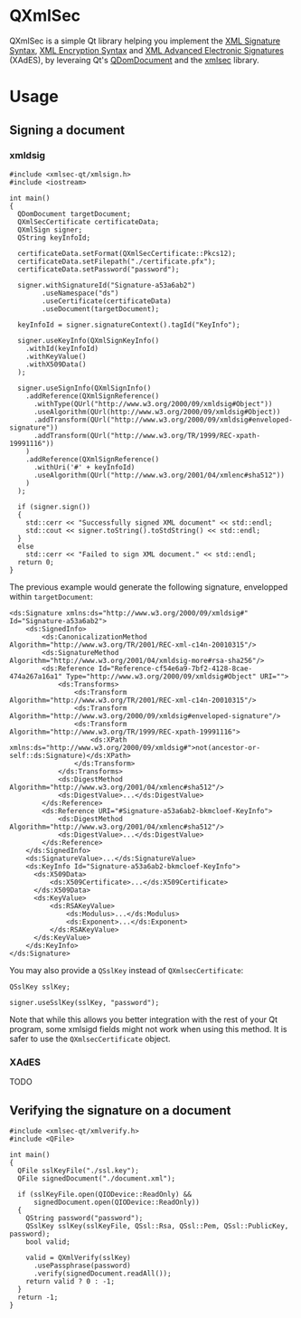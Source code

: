 # QXmlSec

QXmlSec is a simple Qt library helping you implement the
[XML Signature Syntax](https://www.w3.org/TR/xmldsig-core/),
[XML Encryption Syntax](https://www.w3.org/TR/xmlenc-core/)
and [XML Advanced Electronic Signatures](https://www.w3.org/TR/XAdES/) (XAdES),
by leveraing Qt's [QDomDocument](https://doc.qt.io/qt-6/qdomdocument.html) and the
[xmlsec](https://www.aleksey.com/xmlsec/) library.

# Usage

## Signing a document

### xmldsig

```
#include <xmlsec-qt/xmlsign.h>
#include <iostream>

int main()
{
  QDomDocument targetDocument;
  QXmlSecCertificate certificateData;
  QXmlSign signer;
  QString keyInfoId;

  certificateData.setFormat(QXmlSecCertificate::Pkcs12);
  certificateData.setFilepath("./certificate.pfx");
  certificateData.setPassword("password");

  signer.withSignatureId("Signature-a53a6ab2")
        .useNamespace("ds")
        .useCertificate(certificateData)
        .useDocument(targetDocument);

  keyInfoId = signer.signatureContext().tagId("KeyInfo");

  signer.useKeyInfo(QXmlSignKeyInfo()
    .withId(keyInfoId)
    .withKeyValue()
    .withX509Data()
  );

  signer.useSignInfo(QXmlSignInfo()
    .addReference(QXmlSignReference()
      .withType(QUrl("http://www.w3.org/2000/09/xmldsig#Object"))
      .useAlgorithm(QUrl(http://www.w3.org/2000/09/xmldsig#Object))
      .addTransform(QUrl("http://www.w3.org/2000/09/xmldsig#enveloped-signature"))
      .addTransform(QUrl("http://www.w3.org/TR/1999/REC-xpath-19991116"))
    )
    .addReference(QXmlSignReference()
      .withUri('#' + keyInfoId)
      .useAlgorithm(QUrl("http://www.w3.org/2001/04/xmlenc#sha512"))
    )
  );

  if (signer.sign())
  {
    std::cerr << "Successfully signed XML document" << std::endl;
    std::cout << signer.toString().toStdString() << std::endl;
  }
  else
    std::cerr << "Failed to sign XML document." << std::endl;
  return 0;
}
```

The previous example would generate the following signature, envelopped within `targetDocument`:

```
<ds:Signature xmlns:ds="http://www.w3.org/2000/09/xmldsig#" Id="Signature-a53a6ab2">
    <ds:SignedInfo>
        <ds:CanonicalizationMethod Algorithm="http://www.w3.org/TR/2001/REC-xml-c14n-20010315"/>
        <ds:SignatureMethod Algorithm="http://www.w3.org/2001/04/xmldsig-more#rsa-sha256"/>
        <ds:Reference Id="Reference-cf54e6a9-7bf2-4128-8cae-474a267a16a1" Type="http://www.w3.org/2000/09/xmldsig#Object" URI="">
            <ds:Transforms>
                <ds:Transform Algorithm="http://www.w3.org/TR/2001/REC-xml-c14n-20010315"/>
                <ds:Transform Algorithm="http://www.w3.org/2000/09/xmldsig#enveloped-signature"/>
                <ds:Transform Algorithm="http://www.w3.org/TR/1999/REC-xpath-19991116">
                    <ds:XPath xmlns:ds="http://www.w3.org/2000/09/xmldsig#">not(ancestor-or-self::ds:Signature)</ds:XPath>
                </ds:Transform>
            </ds:Transforms>
            <ds:DigestMethod Algorithm="http://www.w3.org/2001/04/xmlenc#sha512"/>
            <ds:DigestValue>...</ds:DigestValue>
        </ds:Reference>
        <ds:Reference URI="#Signature-a53a6ab2-bkmcloef-KeyInfo">
            <ds:DigestMethod Algorithm="http://www.w3.org/2001/04/xmlenc#sha512"/>
            <ds:DigestValue>...</ds:DigestValue>
        </ds:Reference>
    </ds:SignedInfo>
    <ds:SignatureValue>...</ds:SignatureValue>
    <ds:KeyInfo Id="Signature-a53a6ab2-bkmcloef-KeyInfo">
      <ds:X509Data>
          <ds:X509Certificate>...</ds:X509Certificate>
      </ds:X509Data>
      <ds:KeyValue>
          <ds:RSAKeyValue>
              <ds:Modulus>...</ds:Modulus>
              <ds:Exponent>...</ds:Exponent>
          </ds:RSAKeyValue>
      </ds:KeyValue>
    </ds:KeyInfo>
</ds:Signature>
```

You may also provide a `QSslKey` instead of `QXmlsecCertificate`:

```
QSslKey sslKey;

signer.useSslKey(sslKey, "password");
```

Note that while this allows you better integration with the rest of your Qt program,
some xmlsigd fields might not work when using this method. It is safer to use
the `QXmlsecCertificate` object.

### XAdES

TODO


## Verifying the signature on a document

```
#include <xmlsec-qt/xmlverify.h>
#include <QFile>

int main()
{
  QFile sslKeyFile("./ssl.key");
  QFile signedDocument("./document.xml");

  if (sslKeyFile.open(QIODevice::ReadOnly) &&
      signedDocument.open(QIODevice::ReadOnly))
  {
    QString password("password");
    QSslKey sslKey(sslKeyFile, QSsl::Rsa, QSsl::Pem, QSsl::PublicKey, password);
    bool valid;

    valid = QXmlVerify(sslKey)
      .usePassphrase(password)
      .verify(signedDocument.readAll());
    return valid ? 0 : -1;
  }
  return -1;
}
```
